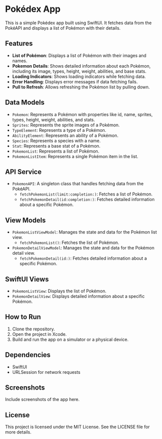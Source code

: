 # Pokédex App

This is a simple Pokédex app built using SwiftUI. It fetches data from the PokéAPI and displays a list of Pokémon with their details.

## Features

- **List of Pokémon**: Displays a list of Pokémon with their images and names.
- **Pokemon Details**: Shows detailed information about each Pokémon, including its image, types, height, weight, abilities, and base stats.
- **Loading Indicators**: Shows loading indicators while fetching data.
- **Error Handling**: Displays error messages if data fetching fails.
- **Pull to Refresh**: Allows refreshing the Pokémon list by pulling down.

## Data Models

- `Pokemon`: Represents a Pokémon with properties like id, name, sprites, types, height, weight, abilities, and stats.
- `Sprites`: Represents the sprite images of a Pokémon.
- `TypeElement`: Represents a type of a Pokémon.
- `AbilityElement`: Represents an ability of a Pokémon.
- `Species`: Represents a species with a name.
- `Stat`: Represents a base stat of a Pokémon.
- `PokemonList`: Represents a list of Pokémon.
- `PokemonListItem`: Represents a single Pokémon item in the list.

## API Service

- `PokemonAPI`: A singleton class that handles fetching data from the PokéAPI.
  - `fetchPokemonList(limit:completion:)`: Fetches a list of Pokémon.
  - `fetchPokemonDetail(id:completion:)`: Fetches detailed information about a specific Pokémon.

## View Models

- `PokemonListViewModel`: Manages the state and data for the Pokémon list view.
  - `fetchPokemonList()`: Fetches the list of Pokémon.
- `PokemonDetailViewModel`: Manages the state and data for the Pokémon detail view.
  - `fetchPokemonDetail(id:)`: Fetches detailed information about a specific Pokémon.

## SwiftUI Views

- `PokemonListView`: Displays the list of Pokémon.
- `PokemonDetailView`: Displays detailed information about a specific Pokémon.

## How to Run

1. Clone the repository.
2. Open the project in Xcode.
3. Build and run the app on a simulator or a physical device.

## Dependencies

- SwiftUI
- URLSession for network requests

## Screenshots

Include screenshots of the app here.

## License

This project is licensed under the MIT License. See the LICENSE file for more details.
